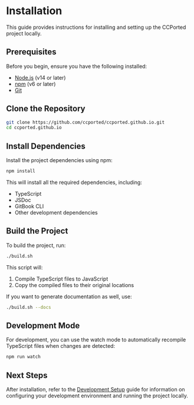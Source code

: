 # Installation

This guide provides instructions for installing and setting up the CCPorted project locally.

## Prerequisites

Before you begin, ensure you have the following installed:

- [Node.js](https://nodejs.org/) (v14 or later)
- [npm](https://www.npmjs.com/) (v6 or later)
- [Git](https://git-scm.com/)

## Clone the Repository

```bash
git clone https://github.com/ccported/ccported.github.io.git
cd ccported.github.io
```

## Install Dependencies

Install the project dependencies using npm:

```bash
npm install
```

This will install all the required dependencies, including:

- TypeScript
- JSDoc
- GitBook CLI
- Other development dependencies

## Build the Project

To build the project, run:

```bash
./build.sh
```

This script will:

1. Compile TypeScript files to JavaScript
2. Copy the compiled files to their original locations

If you want to generate documentation as well, use:

```bash
./build.sh --docs
```

## Development Mode

For development, you can use the watch mode to automatically recompile TypeScript files when changes are detected:

```bash
npm run watch
```

## Next Steps

After installation, refer to the [Development Setup](development-setup.md) guide for information on configuring your development environment and running the project locally.
